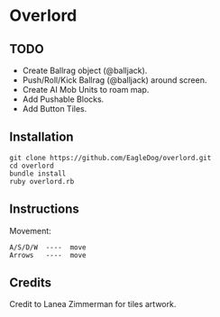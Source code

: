 
# Overlord

## TODO
 - Create Ballrag object (@balljack).
 - Push/Roll/Kick Ballrag (@balljack) around screen.
 - Create AI Mob Units to roam map.
 - Add Pushable Blocks.
 - Add Button Tiles.


## Installation
```
git clone https://github.com/EagleDog/overlord.git
cd overlord
bundle install
ruby overlord.rb
```

## Instructions

Movement:
```
A/S/D/W  ----  move
Arrows   ----  move
```

## Credits
Credit to Lanea Zimmerman for tiles artwork.


